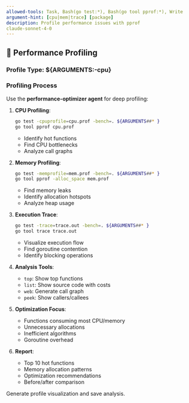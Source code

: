 ```yaml
---
allowed-tools: Task, Bash(go test:*), Bash(go tool pprof:*), Write
argument-hint: [cpu|mem|trace] [package]
description: Profile performance issues with pprof
claude-sonnet-4-0
---
```


## 🔬 Performance Profiling

### Profile Type: ${ARGUMENTS:-cpu}

### Profiling Process

Use the **performance-optimizer agent** for deep profiling:

1. **CPU Profiling**:
   ```bash
   go test -cpuprofile=cpu.prof -bench=. ${ARGUMENTS##* }
   go tool pprof cpu.prof
   ```
   - Identify hot functions
   - Find CPU bottlenecks
   - Analyze call graphs

2. **Memory Profiling**:
   ```bash
   go test -memprofile=mem.prof -bench=. ${ARGUMENTS##* }
   go tool pprof -alloc_space mem.prof
   ```
   - Find memory leaks
   - Identify allocation hotspots
   - Analyze heap usage

3. **Execution Trace**:
   ```bash
   go test -trace=trace.out -bench=. ${ARGUMENTS##* }
   go tool trace trace.out
   ```
   - Visualize execution flow
   - Find goroutine contention
   - Identify blocking operations

4. **Analysis Tools**:
   - `top`: Show top functions
   - `list`: Show source code with costs
   - `web`: Generate call graph
   - `peek`: Show callers/callees

5. **Optimization Focus**:
   - Functions consuming most CPU/memory
   - Unnecessary allocations
   - Inefficient algorithms
   - Goroutine overhead

6. **Report**:
   - Top 10 hot functions
   - Memory allocation patterns
   - Optimization recommendations
   - Before/after comparison

Generate profile visualization and save analysis.
